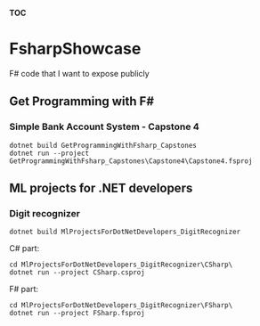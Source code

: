 __TOC__

# FsharpShowcase
F# code that I want to expose publicly

## Get Programming with F#

### Simple Bank Account System - Capstone 4

```
dotnet build GetProgrammingWithFsharp_Capstones
dotnet run --project GetProgrammingWithFsharp_Capstones\Capstone4\Capstone4.fsproj
```
## ML projects for .NET developers

### Digit recognizer

```
dotnet build MlProjectsForDotNetDevelopers_DigitRecognizer
```

C# part:

```
cd MlProjectsForDotNetDevelopers_DigitRecognizer\CSharp\
dotnet run --project CSharp.csproj
```

F# part:

```
cd MlProjectsForDotNetDevelopers_DigitRecognizer\FSharp\
dotnet run --project FSharp.fsproj
```
